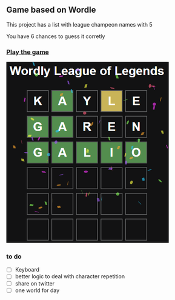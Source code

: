 ## Game based on Wordle

This project has a list with league champeon names with 5

You have 6 chances to guess it corretly

### [Play the game](https://wordlelol.vercel.app)

![Exemple](https://github.com/keter45/wordle-like-app/blob/master/public/exemple.png?raw=true)


### to do
- [ ] Keyboard
- [ ] better logic to deal with character repetition
- [ ] share on twitter
- [ ] one world for day
